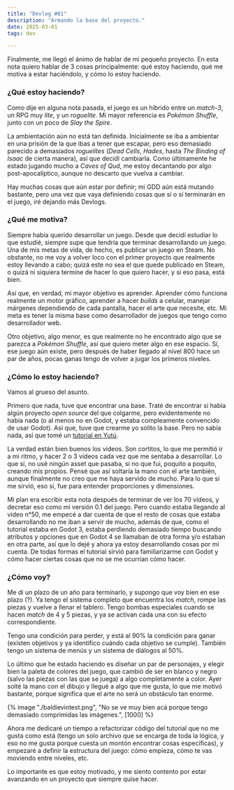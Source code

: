 ```yaml
---
title: "Devlog #01"
description: "Armando la base del proyecto."
date: 2025-03-01
tags: dev

---
```


Finalmente, me llegó el ánimo de hablar de mi pequeño proyecto. En esta nota quiero hablar de 3 cosas principalmente: qué estoy haciendo, qué me motiva a estar haciéndolo, y cómo lo estoy haciendo. 

### ¿Qué estoy haciendo? 

Como dije en alguna nota pasada, el juego es un híbrido entre un *match-3*, un RPG muy *lite*, y un *roguelite*. Mi mayor referencia es *Pokémon Shuffle*, junto con un poco de *Slay the Spire*. 

La ambientación aún no está tan definida. Inicialmente se iba a ambientar en una prisión de la que ibas a tener que escapar, pero eso demasiado parecido a demasiados *roguelites* (*Dead Cells*, *Hades*, hasta *The Binding of Isaac* de cierta manera), así que decidí cambiarla. Como últimamente he estado jugando mucho a *Caves of Qud*, me estoy decantando por algo post-apocalíptico, aunque no descarto que vuelva a cambiar. 

Hay muchas cosas que aún estar por definir; mi GDD aún está mutando bastante, pero una vez que vaya definiendo cosas que sí o sí terminarán en el juego, iré dejando más Devlogs. 

### ¿Qué me motiva? 

Siempre había querido desarrollar un juego. Desde que decidí estudiar lo que estudié, siempre supe que tendría que terminar desarrollando un juego. Una de mis metas de vida, de hecho, es publicar un juego en Steam. No obstante, no me voy a volver loco con el primer proyecto que realmente estoy llevando a cabo; quizá este no sea el que quede publicado en Steam, o quizá ni siquiera termine de hacer lo que quiero hacer, y si eso pasa, está bien.

Así que, en verdad, mi mayor objetivo es aprender. Aprender cómo funciona realmente un motor gráfico, aprender a hacer *builds* a celular, manejar márgenes dependiendo de cada pantalla, hacer el arte que necesite, etc. Mi meta es tener la misma base como desarrollador de juegos que tengo como desarrollador web. 

Otro objetivo, algo menor, es que realmente no he encontrado algo que se parezca a *Pokémon Shuffle*, así que quiero meter algo en ese espacio. Sí, ese juego aún existe, pero después de haber llegado al nivel 800 hace un par de años, pocas ganas tengo de volver a jugar los primeros niveles.  

### ¿Cómo lo estoy haciendo? 

Vamos al grueso del asunto. 

Primero que nada, tuve que encontrar una base. Traté de encontrar si había algún proyecto *open source* del que colgarme, pero evidentemente no había nada (o al menos no en Godot, y estaba compleamente convencido de usar Godot). Así que, tuve que crearme yo solito la base. Pero no sabía nada, así que tomé un [tutorial en Yutú](https://www.youtube.com/watch?v=hji8-9kHuIE&list=PL4vbr3u7UKWqwQlvwvgNcgDL1p_3hcNn2&index=47).

La verdad están bien buenos los videos. Son cortitos, lo que me permitió ir a mi ritmo, y hacer 2 o 3 videos cada vez que me sentaba a desarrollar. Lo que sí, no usé ningún asset que pasaba, si no que fui, poquito a poquito, creando mis propios. Pensé que así soltaría la mano con el arte también, aunque finalmente no creo que me haya servido de mucho. Para lo que sí me sirvió, eso sí, fue para entender proporciones y dimensiones.

Mi plan era escribir esta nota después de terminar de ver los 70 videos, y decretar eso como mi versión 0.1 del juego. Pero cuando estaba llegando al video n°50, me empecé a dar cuenta de que el resto de cosas que estaba desarrollando no me iban a servir de mucho, además de que, como el tutorial estaba en Godot 3, estaba perdiendo demasiado tiempo buscando atributos y opciones que en Godot 4 se llamaban de otra forma y/o estaban en otra parte, así que lo dejé y ahora ya estoy desarrollando cosas por mi cuenta. De todas formas el tutorial sirvió para familiarizarme con Godot y cómo hacer ciertas cosas que no se me ocurrían cómo hacer.

### ¿Cómo voy?

Me di un plazo de un año para terminarlo, y supongo que voy bien en ese plazo (?). Ya tengo el sistema completo que encuentra los *match*, rompe las piezas y vuelve a llenar el tablero. Tengo bombas especiales cuando se hacen *match* de 4 y 5 piezas, y ya se activan cada una con su efecto correspondiente.

Tengo una condición para perder, y está al 90% la condición para ganar (existen objetivos y ya identifico cuándo cada objetivo se cumple). También tengo un sistema de menús y un sistema de diálogos al 50%. 

Lo último que he estado haciendo es diseñar un par de personajes, y elegir bien la paleta de colores del juego, que cambió de ser en blanco y negro (salvo las piezas con las que se juega) a algo completamente a color. Ayer solté la mano con el dibujo y llegué a algo que me gusta, lo que me motivó bastante, porque significa que el arte no será un obstáculo tan enorme. 

{% image "./baldievintest.png", "No se ve muy bien acá porque tengo demasiado comprimidas las imágenes.", [1000] %}

Ahora me dedicaré un tiempo a refactorizar código del tutorial que no me gusta como está (tengo un solo archivo que se encarga de toda la lógica, y eso no me gusta porque cuesta un montón encontrar cosas específicas), y empezaré a definir la estructura del juego: cómo empieza, cómo te vas moviendo entre niveles, etc.

Lo importante es que estoy motivado, y me siento contento por estar avanzando en un proyecto que siempre quise hacer.